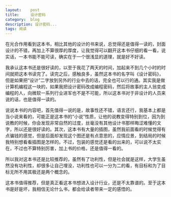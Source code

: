 ```yaml
---
layout:    post
title:     设计密码
category:  blog
description: 设计密码...
tags: 阅读
---
```

在光合作用看到这本书，相比其他的设计的书来说，总觉得还是值得一读的，封面设计的不错，再加上不算很厚的厚度，让我觉得可以翻开这本书仔细的看一看，说实话，一本书能不能可读，确实在于一个很浅显的道理，就是好不好读。

我承认这本书还是很好读的，以至于我花了两天的时间，加起来不到几个小时的时间就把这本书读完了。读完之后，感触良多，虽然这本书的名字叫《设计密码》，但是如果把“设计”二字放到另外的行业中去的话，完全也可以行的通。其实我是做计算机编程这一块的，如果我把设计密码改成编程密码，然后将故事的主人翁变成编程的人，向微软一系列行业进军也不是不可能，所以这本书对于非设计的人员来说的话，也是值得一读的。

说说本书的内容吧，首先值得一说的是，故事性还不错，语言还行，我基本上都是当小说来看的，可能正是这本书的“小说”性质，让他的说教变得特别到位，因为到说教的时候，你会发现非常自然的过度，丝毫没有其他设计书那样晦涩难懂的文字，所以还是很好读的。其次，这本书有大量的插图，虽然我前面看的时候觉得有点骗钱的感觉，但是后面却发现这个图还是有点意思的，应情应景，到结局的时候我特别想看看插图是怎样的。不过，包装的感觉还是看的出来的，可以说不太实在，不过也不算特别厉害，加上书的价格，还是值得一看的。

所以我对这本书还是比较推荐的，虽然有了功利性，但是社会就是这样，大学生虽然没有功利性，却很多让自己埋没，功利性也可以一分为二的看，有目标和为了目标无所不用其极还是两个概念的。

这本书值得推荐，但是真正看这本书想进入设计行业，还是不太靠谱的。至于这本书是好是坏，我相信无论什么书，都会给读者带来一定的感悟的。